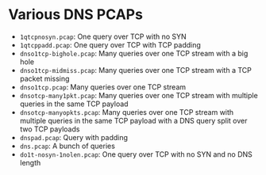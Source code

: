 # Various DNS PCAPs

- `1qtcpnosyn.pcap`: One query over TCP with no SYN
- `1qtcppadd.pcap`: One query over TCP with TCP padding
- `dnso1tcp-bighole.pcap`: Many queries over one TCP stream with a big hole
- `dnso1tcp-midmiss.pcap`: Many queries over one TCP stream with a TCP packet missing
- `dnso1tcp.pcap`: Many queries over one TCP stream
- `dnsotcp-many1pkt.pcap`: Many queries over one TCP stream with multiple queries in the same TCP payload
- `dnsotcp-manyopkts.pcap`: Many queries over one TCP stream with multiple queries in the same TCP payload with a DNS query split over two TCP payloads
- `dnspad.pcap`: Query with padding
- `dns.pcap`: A bunch of queries
- `do1t-nosyn-1nolen.pcap`: One query over TCP with no SYN and no DNS length
